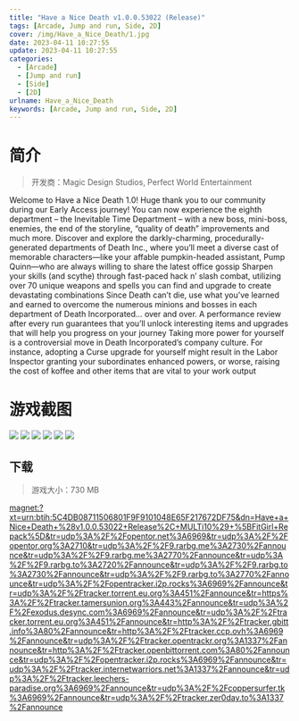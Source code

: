 ```yaml
---
title: "Have a Nice Death v1.0.0.53022 (Release)"
tags: [Arcade, Jump and run, Side, 2D]
cover: /img/Have_a_Nice_Death/1.jpg
date: 2023-04-11 10:27:55
update: 2023-04-11 10:27:55
categories: 
  - [Arcade]
  - [Jump and run]
  - [Side]
  - [2D]
urlname: Have_a_Nice_Death
keywords: [Arcade, Jump and run, Side, 2D]
---
```

# 简介

> 开发商：Magic Design Studios, Perfect World Entertainment

Welcome to Have a Nice Death 1.0!
Huge thank you to our community during our Early Access journey! You can now experience the eighth department – the Inevitable Time Department – with a new boss, mini-boss, enemies, the end of the storyline, “quality of death” improvements and much more.
Discover and explore the darkly-charming, procedurally-generated departments of Death Inc., where you’ll meet a diverse cast of memorable characters—like your affable pumpkin-headed assistant, Pump Quinn—who are always willing to share the latest office gossip
Sharpen your skills (and scythe) through fast-paced hack n’ slash combat, utilizing over 70 unique weapons and spells you can find and upgrade to create devastating combinations
Since Death can’t die, use what you’ve learned and earned to overcome the numerous minions and bosses in each department of Death Incorporated… over and over. A performance review after every run guarantees that you’ll unlock interesting items and upgrades that will help you progress on your journey
Taking more power for yourself is a controversial move in Death Incorporated’s company culture. For instance, adopting a Curse upgrade for yourself might result in the Labor Inspector granting your subordinates enhanced powers, or worse, raising the cost of koffee and other items that are vital to your work output

# 游戏截图

![](/img/Have_a_Nice_Death/2.jpg)
![](/img/Have_a_Nice_Death/3.jpg)
![](/img/Have_a_Nice_Death/4.jpg)
![](/img/Have_a_Nice_Death/5.jpg)
![](/img/Have_a_Nice_Death/6.jpg)
![](/img/Have_a_Nice_Death/7.jpg)


## 下载

> 游戏大小：730 MB

[magnet:?xt=urn:btih:5C4DB08711506801F9F9101048E65F217672DF75&amp;dn=Have+a+Nice+Death+%28v1.0.0.53022+Release%2C+MULTi10%29+%5BFitGirl+Repack%5D&amp;tr=udp%3A%2F%2Fopentor.net%3A6969&amp;tr=udp%3A%2F%2Fopentor.org%3A2710&amp;tr=udp%3A%2F%2F9.rarbg.me%3A2730%2Fannounce&amp;tr=udp%3A%2F%2F9.rarbg.me%3A2770%2Fannounce&amp;tr=udp%3A%2F%2F9.rarbg.to%3A2720%2Fannounce&amp;tr=udp%3A%2F%2F9.rarbg.to%3A2730%2Fannounce&amp;tr=udp%3A%2F%2F9.rarbg.to%3A2770%2Fannounce&amp;tr=udp%3A%2F%2Fopentracker.i2p.rocks%3A6969%2Fannounce&amp;tr=udp%3A%2F%2Ftracker.torrent.eu.org%3A451%2Fannounce&amp;tr=https%3A%2F%2Ftracker.tamersunion.org%3A443%2Fannounce&amp;tr=udp%3A%2F%2Fexodus.desync.com%3A6969%2Fannounce&amp;tr=udp%3A%2F%2Ftracker.torrent.eu.org%3A451%2Fannounce&amp;tr=http%3A%2F%2Ftracker.gbitt.info%3A80%2Fannounce&amp;tr=http%3A%2F%2Ftracker.ccp.ovh%3A6969%2Fannounce&amp;tr=udp%3A%2F%2Ftracker.opentrackr.org%3A1337%2Fannounce&amp;tr=http%3A%2F%2Ftracker.openbittorrent.com%3A80%2Fannounce&amp;tr=udp%3A%2F%2Fopentracker.i2p.rocks%3A6969%2Fannounce&amp;tr=udp%3A%2F%2Ftracker.internetwarriors.net%3A1337%2Fannounce&amp;tr=udp%3A%2F%2Ftracker.leechers-paradise.org%3A6969%2Fannounce&amp;tr=udp%3A%2F%2Fcoppersurfer.tk%3A6969%2Fannounce&amp;tr=udp%3A%2F%2Ftracker.zer0day.to%3A1337%2Fannounce](magnet:?xt=urn:btih:5C4DB08711506801F9F9101048E65F217672DF75&amp;dn=Have+a+Nice+Death+%28v1.0.0.53022+Release%2C+MULTi10%29+%5BFitGirl+Repack%5D&amp;tr=udp%3A%2F%2Fopentor.net%3A6969&amp;tr=udp%3A%2F%2Fopentor.org%3A2710&amp;tr=udp%3A%2F%2F9.rarbg.me%3A2730%2Fannounce&amp;tr=udp%3A%2F%2F9.rarbg.me%3A2770%2Fannounce&amp;tr=udp%3A%2F%2F9.rarbg.to%3A2720%2Fannounce&amp;tr=udp%3A%2F%2F9.rarbg.to%3A2730%2Fannounce&amp;tr=udp%3A%2F%2F9.rarbg.to%3A2770%2Fannounce&amp;tr=udp%3A%2F%2Fopentracker.i2p.rocks%3A6969%2Fannounce&amp;tr=udp%3A%2F%2Ftracker.torrent.eu.org%3A451%2Fannounce&amp;tr=https%3A%2F%2Ftracker.tamersunion.org%3A443%2Fannounce&amp;tr=udp%3A%2F%2Fexodus.desync.com%3A6969%2Fannounce&amp;tr=udp%3A%2F%2Ftracker.torrent.eu.org%3A451%2Fannounce&amp;tr=http%3A%2F%2Ftracker.gbitt.info%3A80%2Fannounce&amp;tr=http%3A%2F%2Ftracker.ccp.ovh%3A6969%2Fannounce&amp;tr=udp%3A%2F%2Ftracker.opentrackr.org%3A1337%2Fannounce&amp;tr=http%3A%2F%2Ftracker.openbittorrent.com%3A80%2Fannounce&amp;tr=udp%3A%2F%2Fopentracker.i2p.rocks%3A6969%2Fannounce&amp;tr=udp%3A%2F%2Ftracker.internetwarriors.net%3A1337%2Fannounce&amp;tr=udp%3A%2F%2Ftracker.leechers-paradise.org%3A6969%2Fannounce&amp;tr=udp%3A%2F%2Fcoppersurfer.tk%3A6969%2Fannounce&amp;tr=udp%3A%2F%2Ftracker.zer0day.to%3A1337%2Fannounce)